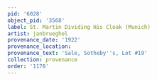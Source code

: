 ```yaml
---
pid: '6028'
object_pid: '3568'
label: St. Martin Dividing His Cloak (Munich)
artist: janbrueghel
provenance_date: '1922'
provenance_location:
provenance_text: 'Sale, Sotheby''s, Lot #19'
collection: provenance
order: '1178'
---
```

